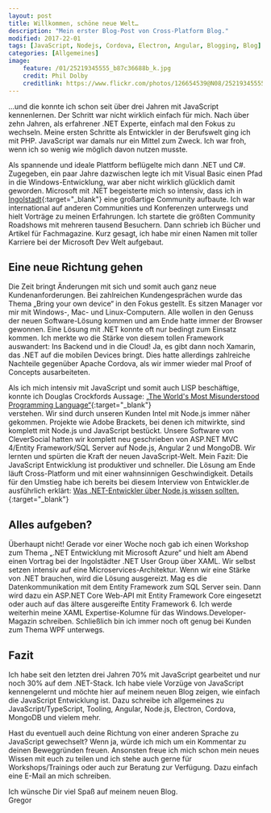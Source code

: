 ```yaml
---
layout: post
title: Willkommen, schöne neue Welt…
description: "Mein erster Blog-Post von Cross-Platform Blog."
modified: 2017-22-01
tags: [JavaScript, Nodejs, Cordova, Electron, Angular, Blogging, Blog]
categories: [Allgemeines]
image:
    feature: /01/25219345555_b87c36688b_k.jpg
    credit: Phil Dolby
    creditlink: https://www.flickr.com/photos/126654539@N08/25219345555/
---
```


…und die konnte ich schon seit über drei Jahren mit JavaScript kennenlernen. Der Schritt war nicht wirklich einfach für mich. Nach über zehn Jahren, als erfahrener .NET Experte, einfach mal den Fokus zu wechseln. Meine ersten Schritte als Entwickler in der Berufswelt ging ich mit PHP. JavaScript war damals nur ein Mittel zum Zweck. Ich war froh, wenn ich so wenig wie möglich davon nutzen musste.  
<!-- more -->  
Als spannende und ideale Plattform beflügelte mich dann .NET und C#. Zugegeben, ein paar Jahre dazwischen legte ich mit Visual Basic einen Pfad in die Windows-Entwicklung, war aber nicht wirklich glücklich damit geworden.
Microsoft mit .NET begeisterte mich so intensiv, dass ich in [Ingolstadt](http://www.indot.net "INdotNET"){:target="_blank"} eine großartige Community aufbaute. Ich war international auf anderen Communities und Konferenzen unterwegs und hielt Vorträge zu meinen Erfahrungen. Ich startete die größten Community Roadshows mit mehreren tausend Besuchern. Dann schrieb ich Bücher und Artikel für Fachmagazine. Kurz gesagt, ich habe mir einen Namen mit toller Karriere bei der Microsoft Dev Welt aufgebaut.  

## Eine neue Richtung gehen
Die Zeit bringt Änderungen mit sich und somit auch ganz neue Kundenanforderungen. Bei zahlreichen Kundengesprächen wurde das Thema „Bring your own device“ in den Fokus gestellt. Es sitzen Manager vor mir mit Windows-, Mac- und Linux-Computern. Alle wollen in den Genuss der neuen Software-Lösung kommen und am Ende hatte immer der Browser gewonnen. Eine Lösung mit .NET konnte oft nur bedingt zum Einsatz kommen. Ich merkte wo die Stärke von diesem tollen Framework auswandert: Ins Backend und in die Cloud! Ja, es gibt dann noch Xamarin, das .NET auf die mobilen Devices bringt. Dies hatte allerdings zahlreiche Nachteile gegenüber Apache Cordova, als wir immer wieder mal Proof of Concepts ausarbeiteten.  

Als ich mich intensiv mit JavaScript und somit auch LISP beschäftige, konnte ich Douglas Crockfords Aussage: [„The World's Most Misunderstood Programming Language“](http://www.crockford.com/javascript/javascript.html "The World's Most Misunderstood Programming Language."){:target="_blank"}  
verstehen. Wir sind durch unseren Kunden Intel mit Node.js immer näher gekommen. Projekte wie Adobe Brackets, bei denen ich mitwirkte, sind komplett mit Node.js und JavaScript bestückt. Unsere Software von CleverSocial hatten wir komplett neu geschrieben von ASP.NET MVC 4/Entity Framework/SQL Server auf Node.js, Angular 2 und MongoDB. Wir lernten und spürten die Kraft der neuen JavaScript-Welt. Mein Fazit: Die JavaScript Entwicklung ist produktiver und schneller. Die Lösung am Ende läuft Cross-Platform und mit einer wahnsinnigen Geschwindigkeit. Details für den Umstieg habe ich bereits bei diesem Interview von Entwickler.de ausführlich erklärt: [Was .NET-Entwickler über Node.js wissen sollten.](https://entwickler.de/online/windowsdeveloper/dotnet-entwickler-nodejs-wissen-250747.html "Was .NET-Entwickler über Node.js wissen sollten."){:target="_blank"}  

## Alles aufgeben?
Überhaupt nicht! Gerade vor einer Woche noch gab ich einen Workshop zum Thema „.NET Entwicklung mit Microsoft Azure“ und hielt am Abend einen Vortrag bei der Ingolstädter .NET User Group über XAML. Wir selbst setzen intensiv auf eine Microservices-Architektur. Wenn wir eine Stärke von .NET brauchen, wird die Lösung ausgereizt. Mag es die Datenkommunikation mit dem Entity Framework zum SQL Server sein. Dann wird dazu ein ASP.NET Core Web-API mit Entity Framework Core eingesetzt oder auch auf das ältere ausgereifte Entity Framework 6. Ich werde weiterhin meine XAML Expertise-Kolumne für das Windows.Developer-Magazin schreiben. Schließlich bin ich immer noch oft genug bei Kunden zum Thema WPF unterwegs.  

## Fazit
Ich habe seit den letzten drei Jahren 70% mit JavaScript gearbeitet und nur noch 30% auf dem .NET-Stack. Ich habe viele Vorzüge von JavaScript kennengelernt und möchte hier auf meinem neuen Blog zeigen, wie einfach die JavaScript Entwicklung ist. Dazu schreibe ich allgemeines zu JavaScript/TypeScript, Tooling, Angular, Node.js, Electron, Cordova, MongoDB und vielem mehr.  

Hast du eventuell auch deine Richtung von einer anderen Sprache zu JavaScript gewechselt? Wenn ja, würde ich mich um ein Kommentar zu deinen Beweggründen freuen.
Ansonsten freue ich mich schon mein neues Wissen mit euch zu teilen und ich stehe auch gerne für Workshops/Trainings oder auch zur Beratung zur Verfügung. Dazu einfach eine E-Mail an mich schreiben.  

Ich wünsche Dir viel Spaß auf meinem neuen Blog.  
Gregor

